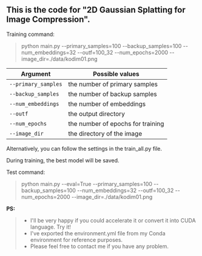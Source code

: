 ## This is the code for "2D Gaussian Splatting for Image Compression".

Training command:
> python main.py 
    --primary_samples=100 
    --backup_samples=100 
    --num_embeddings=32 
    --outf=100_32 
    --num_epochs=2000 
    --image_dir=./data/kodim01.png


| Argument | Possible values |
|------|------|
| `--primary_samples` |  the number of primary samples |
| `--backup_samples` | the number of backup samples |
| `--num_embeddings` |  the number of embeddings |
| `--outf` | the output directory  |
| `--num_epochs` | the number of epochs for training |
| `--image_dir` |  the directory of the image |

Alternatively, you can follow the settings in the train_all.py file.

During training, the best model will be saved.

Test command:
> python main.py --eval=True --primary_samples=100 --backup_samples=100 --num_embeddings=32 --outf=100_32 --num_epochs=2000 --image_dir=./data/kodim01.png 


**PS:**
>  - I'll be very happy if you could accelerate it or convert it into CUDA language. Try it!
>  - I've exported the environment.yml file from my Conda environment for reference purposes. 
>  - Please feel free to contact me if you have any problem.


